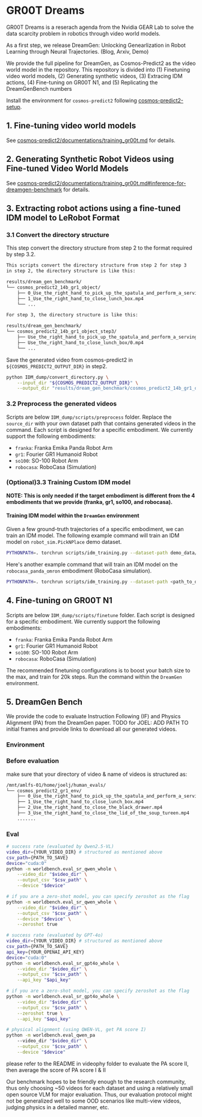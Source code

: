 # GR00T Dreams
GR00T Dreams is a reserach agenda from the Nvidia GEAR Lab to solve the data scarcity problem in robotics through video world models.

As a first step, we release DreamGen: Unlocking Genearlization in Robot Learning through Neural Trajectories. (Blog, Arxiv, Demo)

We provide the full pipeline for DreamGen, as Cosmos-Predict2 as the video world model in the repository. This repository is divided into (1) Finetuning video world models, (2) Generating synthetic videos, (3) Extracing IDM actions, (4) Fine-tuning on GR00T N1, and (5) Replicating the DreamGenBench numbers

Install the environment for `cosmos-predict2` following [cosmos-predict2-setup](https://github.com/nvidia-cosmos/cosmos-predict2/blob/main/documentations/post-training_video2world_gr00t.md#prerequisites).

## 1. Fine-tuning video world models
See [cosmos-predict2/documentations/training_gr00t.md](https://github.com/nvidia-cosmos/cosmos-predict2/blob/main/documentations/post-training_video2world_gr00t.md#video2world-post-training-for-dreamgen-bench) for details.

## 2. Generating Synthetic Robot Videos using Fine-tuned Video World Models
See [cosmos-predict2/documentations/training_gr00t.md#inference-for-dreamgen-benchmark](https://github.com/nvidia-cosmos/cosmos-predict2/blob/main/documentations/post-training_video2world_gr00t.md#4-inference-for-dreamgen-benchmark) for details.


## 3. Extracting robot actions using a fine-tuned IDM model to LeRobot Format

### 3.1 Convert the directory structure
This step convert the directory structure from step 2 to the format required by step 3.2.
```markdown
This scripts convert the directory structure from step 2 for step 3
in step 2, the directory structure is like this:

results/dream_gen_benchmark/
└── cosmos_predict2_14b_gr1_object/
    ├── 0_Use_the_right_hand_to_pick_up_the_spatula_and_perform_a_serving_motion_from_the_bowl_onto_the_metal_plate.mp4
    ├── 1_Use_the_right_hand_to_close_lunch_box.mp4
    └── ...

For step 3, the directory structure is like this:

results/dream_gen_benchmark/
└── cosmos_predict2_14b_gr1_object_step3/
    ├── Use_the_right_hand_to_pick_up_the_spatula_and_perform_a_serving_motion_from_the_bowl_onto_the_metal_plate/0.mp4
    ├── Use_the_right_hand_to_close_lunch_box/0.mp4
    └── ...
```

Save the generated video from cosmos-predict2 in `${COSMOS_PREDICT2_OUTPUT_DIR}` in step2.

```bash
python IDM_dump/convert_directory.py \
    --input_dir "${COSMOS_PREDICT2_OUTPUT_DIR}" \
    --output_dir "results/dream_gen_benchmark/cosmos_predict2_14b_gr1_object_step3"
```

### 3.2 Preprocess the generated videos
Scripts are below `IDM_dump/scripts/preprocess` folder. Replace the `source_dir` with your own dataset path that contains generated videos in the command. Each script is designed for a specific embodiment. We currently support the following embodiments:
- `franka`: Franka Emika Panda Robot Arm
- `gr1`: Fourier GR1 Humanoid Robot
- `so100`: SO-100 Robot Arm
- `robocasa`: RoboCasa (Simulation)


### (Optional)3.3 Training Custom IDM model
**NOTE: This is only needed if the target embodiment is different from the 4 embodiments that we provide (franka, gr1, so100, and robocasa).**

#### Training IDM model within the `DreamGen` environment
Given a few ground-truth trajectories of a specific embodiment, we can train an IDM model. 
The following example command will train an IDM model on `robot_sim.PickNPlace` demo dataset.
```bash
PYTHONPATH=. torchrun scripts/idm_training.py --dataset-path demo_data/robot_sim.PickNPlace/ --embodiment_tag gr1
```

Here's another example command that will train an IDM model on the `robocasa_panda_omron` embodiment (RoboCasa simulation). 

```bash
PYTHONPATH=. torchrun scripts/idm_training.py --dataset-path <path_to_dataset> --data-config single_panda_gripper --embodiment_tag "robocasa_panda_omron"
```

## 4. Fine-tuning on GR00T N1

Scripts are below `IDM_dump/scripts/finetune` folder. Each script is designed for a specific embodiment. We currently support the following embodiments:
- `franka`: Franka Emika Panda Robot Arm
- `gr1`: Fourier GR1 Humanoid Robot
- `so100`: SO-100 Robot Arm
- `robocasa`: RoboCasa (Simulation)

The recommended finetuning configurations is to boost your batch size to the max, and train for 20k steps.
Run the command within the `DreamGen` environment.

## 5. DreamGen Bench

We provide the code to evaluate Instruction Following (IF) and Physics Alignment (PA) from the DreamGen paper.
TODO for JOEL: ADD PATH TO initial frames and provide links to download all our generated videos.

### Environment

### Before evaluation
make sure that your directory of video & name of videos is structured as:
```md
/mnt/amlfs-01/home/joelj/human_evals/
└── cosmos_predict2_gr1_env/
    ├── 0_Use_the_right_hand_to_pick_up_the_spatula_and_perform_a_serving_motion_from_the_bowl_onto_the_metal_plate.mp4
    ├── 1_Use_the_right_hand_to_close_lunch_box.mp4
    ├── 2_Use_the_right_hand_to_close_the_black_drawer.mp4
    ├── 3_Use_the_right_hand_to_close_the_lid_of_the_soup_tureen.mp4
    .......
```

### Eval

```bash
# success rate (evaluated by Qwen2.5-VL)
video_dir={YOUR_VIDEO_DIR} # structured as mentioned above
csv_path={PATH_TO_SAVE}
device="cuda:0"
python -m worldbench.eval_sr_qwen_whole \
    --video_dir "$video_dir" \
    --output_csv "$csv_path" \
    --device "$device"

# if you are a zero-shot model, you can specify zeroshot as the flag
python -m worldbench.eval_sr_qwen_whole \
    --video_dir "$video_dir" \
    --output_csv "$csv_path" \
    --device "$device" \
    --zeroshot true

# success rate (evaluated by GPT-4o)
video_dir={YOUR_VIDEO_DIR} # structured as mentioned above
csv_path={PATH_TO_SAVE}
api_key={YOUR_OPENAI_API_KEY}
device="cuda:0"
python -m worldbench.eval_sr_gpt4o_whole \
    --video_dir "$video_dir" \
    --output_csv "$csv_path" \
    --api_key "$api_key"

# if you are a zero-shot model, you can specify zeroshot as the flag
python -m worldbench.eval_sr_gpt4o_whole \
    --video_dir "$video_dir" \
    --output_csv "$csv_path" \
    --zeroshot true \
    --api_key "$api_key"

# physical alignment (using QWEN-VL, get PA score I)
python -m worldbench.eval_qwen_pa
    --video_dir "$video_dir" \
    --output_csv "$csv_path" \
    --device "$device"


```
please refer to the README in videophy folder to evaluate the PA score II, then average the score of PA score I & II

Our benchmark hopes to be friendly enough to the research community, thus only choosing ~50 videos for each dataset and using a relatively small open source VLM for major evaluation. Thus, our evaluation protocol might not be generalized well to some OOD scenarios like multi-view videos, judging physics in a detailed manner, etc.

